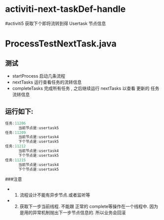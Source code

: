 activiti-next-taskDef-handle
============================

#activiti5 获取下个即将流转到得 Usertask 节点信息

# ProcessTestNextTask.java

## 测试

- startProcess 启动几条流程
- nextTasks 运行查看任务的流转信息
- completeTasks 完成所有任务 , 之后继续运行 nextTasks 以查看 更新的 任务流转信息

## 运行如下:

```java
任务:11206
      当前节点是:usertask5
任务:11209
      当前节点是:usertask4
      下个节点是:usertask5
任务:11212
      当前节点是:usertask4
      下个节点是:usertask5
任务:11215
      当前节点是:usertask4
      下个节点是:usertask5
```

###注意

- 1. 流程设计不能有异步节点.或者监听等
- 2. 获取下一步当前线程. 不能跟 正常的 complete等操作在一个线程中. 因为是用的异常机制抛出下一步节点信息的. 所以业务会回滚
